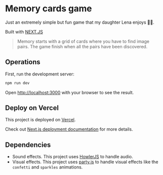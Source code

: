 # Memory cards game

Just an extremely simple but fun game that my daughter Lena enjoys 👨‍👧.

Built with [NEXT.JS](https://nextjs.org/)

> Memory starts with a grid of cards where you have to find image pairs. The game finish when all the pairs have been discovered.

## Operations

First, run the development server:

```bash
npm run dev
```

Open [http://localhost:3000](http://localhost:3000) with your browser to see the result.

## Deploy on Vercel

This project is deployed on [Vercel](https://vercel.com/).

Check out [Next.js deployment documentation](https://nextjs.org/docs/deployment) for more details.

## Dependencies

- Sound effects. This project uses [HowlerJS](https://howlerjs.com/) to handle audio.
- Visual effects. This project uses [party.js](https://party.js.org/) to handle visual effects like the `confetti` and `sparkles` animations.
